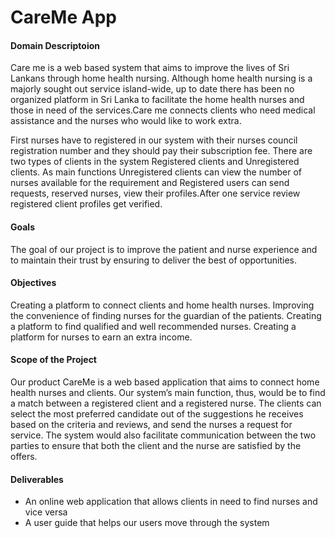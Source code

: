 # CareMe App

#### Domain Descriptoion
Care me is a web based system that aims to improve the lives of Sri Lankans through home health nursing. Although home health nursing is a majorly sought out service island-wide, up to date there has been no organized platform in Sri Lanka to facilitate the home health nurses and those in need of the services.Care me connects clients who need medical assistance and the nurses who would like to work extra. 

First nurses have to registered in our system with their nurses council registration number and they should pay their subscription fee. There are two types of clients in the system Registered clients and Unregistered clients. As main functions Unregistered clients can view the number of nurses available for the requirement and Registered users can send requests, reserved nurses, view their profiles.After one service review registered client profiles get verified.


#### Goals 
The goal of our project is to improve the patient and nurse experience and to maintain their trust by ensuring to deliver the best of opportunities.

#### Objectives
Creating a platform to connect clients and home health nurses.
Improving the convenience of finding nurses for the guardian of the patients.
Creating a platform to find qualified and well recommended nurses.
Creating a platform for nurses to earn an extra income.

#### Scope of the Project
Our product CareMe is a web based application that aims to connect home health nurses and clients. Our system’s main function, thus, would be to find a match between a registered client and a registered nurse.
The clients can select the most preferred candidate out of the suggestions he receives based on the criteria and reviews, and send the nurses a request for service. The system would also facilitate communication between the two parties to ensure that both the client and the nurse are satisfied by the offers.

#### Deliverables
* An online web application that allows clients in need to find nurses and vice versa
* A user guide that helps our users move through the system
